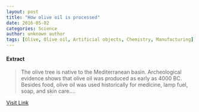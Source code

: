 ```yaml
---
layout: post
title: "How olive oil is processed"
date: 2016-05-02
categories: Science
author: unknown author
tags: [Olive, Olive oil, Artificial objects, Chemistry, Manufacturing]
---
```





#### Extract
>The olive tree is native to the Mediterranean basin. Archeological evidence shows that olive oil was produced as early as 4000 BC. Besides food, olive oil was used historically for medicine, lamp fuel, soap, and skin care....



[Visit Link](http://phys.org/news350895107.html)



